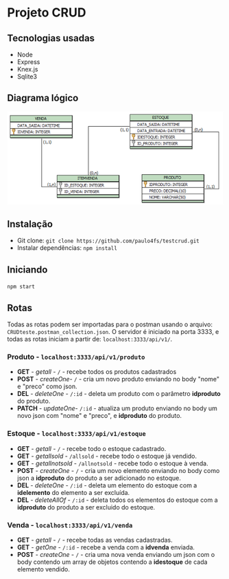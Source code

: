 # Projeto CRUD

## Tecnologias usadas

- Node
- Express
- Knex.js
- Sqlite3

## Diagrama lógico

![Diagrama](./diagramalogico.PNG?raw=true 'diagrama')

## Instalação

- Git clone:
  `git clone https://github.com/paulo4fs/testcrud.git`
- Instalar dependências:
  `npm install`

## Iniciando

`npm start`

## Rotas

Todas as rotas podem ser importadas para o postman usando o arquivo: `CRUDteste.postman_collection.json`.
O servidor é iniciado na porta 3333, e todas as rotas iniciam a partir de: `localhost:3333/api/v1/`.

### Produto - `localhost:3333/api/v1/produto`

- **GET** - _getall_ - `/` - recebe todos os produtos cadastrados
- **POST** - _createOne_- `/` - cria um novo produto enviando no body "nome" e "preco" como json.
- **DEL** - _deleteOne_ - `/:id` - deleta um produto com o parâmetro **idproduto** do produto.
- **PATCH** - _updateOne_- `/:id` - atualiza um produto enviando no body um novo json com "nome" e "preco", e **idproduto** do produto.

### Estoque - `localhost:3333/api/v1/estoque`

- **GET** - _getall_ - `/` - recebe todo o estoque cadastrado.
- **GET** - _getallsold_ - `/allsold` - recebe todo o estoque já vendido.
- **GET** - _getallnotsold_ - `/allnotsold` - recebe todo o estoque à venda.
- **POST** - _createOne_ - `/` - cria um novo elemento enviando no body como json a **idproduto** do produto a ser adicionado no estoque.
- **DEL** - _deleteOne_ - `/:id` - deleta um elemento do estoque com a **idelemento** do elemento a ser excluída.
- **DEL** - _deleteAllOf_ - `/:id` - deleta todos os elementos do estoque com a **idproduto** do produto a ser excluido do estoque.

### Venda - `localhost:3333/api/v1/venda`

- **GET** - _getall_ - `/` - recebe todas as vendas cadastradas.
- **GET** - _getOne_ - `/:id` - recebe a venda com a **idvenda** enviada.
- **POST** - _createOne_ - `/` - cria uma nova venda enviando um json com o body contendo um array de objetos contendo a **idestoque** de cada elemento vendido.